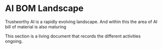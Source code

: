 # AI BOM Landscape

Trustworthy AI is a rapidly evolving landscape. And within this the area of AI bill of material is also maturing

This section is a living document that records the different activities ongoing.





